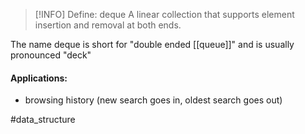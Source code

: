 
> [!INFO] Define: deque
> A linear collection that supports element insertion and removal at both ends.

The name deque is short for "double ended [[queue]]" and is usually pronounced "deck"

#### Applications:
- browsing history (new search goes in, oldest search goes out)


#data_structure 